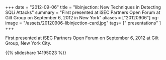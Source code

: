 +++
date = "2012-09-06"
title = "libinjection: New Techniques in Detecting SQLi Attacks"
summary = "First presented at iSEC Partners Open Forum at Gilt Group on September 6, 2012 in New York"
aliases = ["20120906"]
og-image = "/assets/20120906-libinjection-card.jpg"
tags= [" presentations" ]
+++

First presented at iSEC Partners Open Forum on September 6, 2012 at Gilt Group, New York City.

{{% slideshare 14195023 %}}

